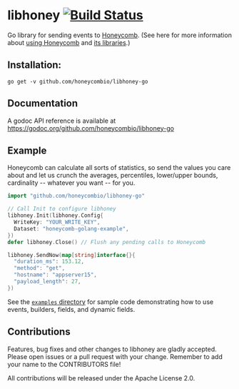 # libhoney [![Build Status](https://travis-ci.org/honeycombio/libhoney-go.svg?branch=master)](https://travis-ci.org/honeycombio/libhoney-go)

Go library for sending events to [Honeycomb](https://honeycomb.io). (See here for more information about [using Honeycomb](https://honeycomb.io/intro/) and [its libraries](https://honeycomb.io/docs/send-data/sdks).)

## Installation:

```
go get -v github.com/honeycombio/libhoney-go
```

## Documentation

A godoc API reference is available at https://godoc.org/github.com/honeycombio/libhoney-go

## Example

Honeycomb can calculate all sorts of statistics, so send the values you care about and let us crunch the averages, percentiles, lower/upper bounds, cardinality -- whatever you want -- for you.

```go
import "github.com/honeycombio/libhoney-go"

// Call Init to configure libhoney
libhoney.Init(libhoney.Config{
  WriteKey: "YOUR_WRITE_KEY",
  Dataset: "honeycomb-golang-example",
})
defer libhoney.Close() // Flush any pending calls to Honeycomb

libhoney.SendNow(map[string]interface{}{
  "duration_ms": 153.12,
  "method": "get",
  "hostname": "appserver15",
  "payload_length": 27,
})
```

See the [`examples` directory](examples/read_json_log.go) for sample code demonstrating how to use events,
builders, fields, and dynamic fields.

## Contributions

Features, bug fixes and other changes to libhoney are gladly accepted. Please
open issues or a pull request with your change. Remember to add your name to the
CONTRIBUTORS file!

All contributions will be released under the Apache License 2.0.

